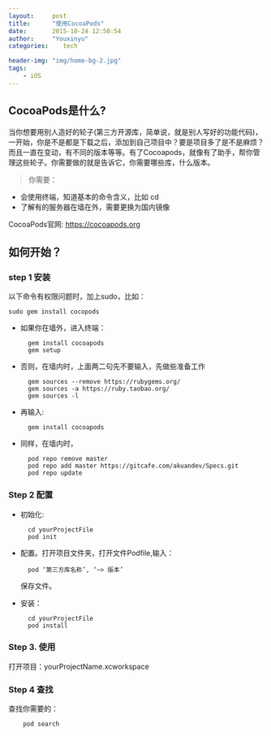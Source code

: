```yaml
---
layout:     post
title:      "使用CocoaPods"
date:       2015-10-24 12:50:54
author:     "Youxinyu"
categories:    tech

header-img: "img/home-bg-2.jpg"
tags:
    - iOS
---
```

## CocoaPods是什么? 
  当你想要用别人造好的轮子(第三方开源库，简单说，就是别人写好的功能代码)，一开始，你是不是都是下载之后，添加到自己项目中？要是项目多了是不是麻烦？而且一直在变动，有不同的版本等等。有了Cocoapods，就像有了助手，帮你管理这些轮子。你需要做的就是告诉它，你需要哪些库，什么版本。

> 你需要：
- 会使用终端，知道基本的命令含义，比如 cd
- 了解有的服务器在墙在外，需要更换为国内镜像
	
CocoaPods官网: https://cocoapods.org
	
## 如何开始？

### step 1 安装
以下命令有权限问题时，加上sudo，比如：
	
	sudo gem install cocopods
	
- 如果你在墙外，进入终端：

		gem install cocoapods
		gem setup
- 否则，在墙内时，上面两二句先不要输入，先做些准备工作

		gem sources --remove https://rubygems.org/
		gem sources -a https://ruby.taobao.org/
		gem sources -l
- 再输入:

		gem install cocoapods
- 同样，在墙内时，
	
		pod repo remove master
		pod repo add master https://gitcafe.com/akuandev/Specs.git
		pod repo update
		
### Step 2 配置
- 初始化:
	
		cd yourProjectFile
		pod init

- 配置。打开项目文件夹，打开文件Podfile,输入：

		pod ‘第三方库名称’, ‘~> 版本’

	保存文件。

- 安装：

		cd yourProjectFile	
		pod install

### Step 3. 使用
打开项目：yourProjectName.xcworkspace

### Step 4 查找
查找你需要的：
		
		pod search